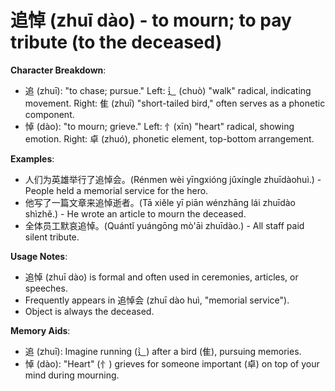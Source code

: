 # **追悼 (zhuī dào) - to mourn; to pay tribute (to the deceased)**

**Character Breakdown**:  
- 追 (zhuī): "to chase; pursue." Left: 辶 (chuò) "walk" radical, indicating movement. Right: 隹 (zhuī) "short-tailed bird," often serves as a phonetic component.  
- 悼 (dào): "to mourn; grieve." Left: 忄(xīn) "heart" radical, showing emotion. Right: 卓 (zhuó), phonetic element, top-bottom arrangement.

**Examples**:  
- 人们为英雄举行了追悼会。(Rénmen wèi yīngxióng jǔxíngle zhuīdàohuì.) - People held a memorial service for the hero.  
- 他写了一篇文章来追悼逝者。(Tā xiěle yī piān wénzhāng lái zhuīdào shìzhě.) - He wrote an article to mourn the deceased.  
- 全体员工默哀追悼。(Quántǐ yuángōng mò'āi zhuīdào.) - All staff paid silent tribute.

**Usage Notes**:  
- 追悼 (zhuī dào) is formal and often used in ceremonies, articles, or speeches.  
- Frequently appears in 追悼会 (zhuī dào huì, "memorial service").  
- Object is always the deceased.

**Memory Aids**:  
- 追 (zhuī): Imagine running (辶) after a bird (隹), pursuing memories.  
- 悼 (dào): "Heart" (忄) grieves for someone important (卓) on top of your mind during mourning.